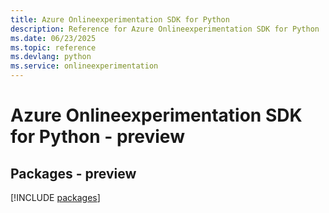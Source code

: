 ```yaml
---
title: Azure Onlineexperimentation SDK for Python
description: Reference for Azure Onlineexperimentation SDK for Python
ms.date: 06/23/2025
ms.topic: reference
ms.devlang: python
ms.service: onlineexperimentation
---
```

# Azure Onlineexperimentation SDK for Python - preview
## Packages - preview
[!INCLUDE [packages](onlineexperimentation-index.md)]